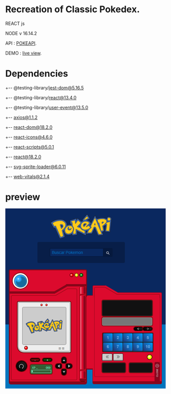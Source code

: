 # Recreation of Classic Pokedex.

REACT js

NODE v 16.14.2

API : [POKEAPI](https://pokeapi.co/).

DEMO : [live view](https://pokedex-rose-chi.vercel.app/).


# Dependencies

+-- @testing-library/jest-dom@5.16.5

+-- @testing-library/react@13.4.0

+-- @testing-library/user-event@13.5.0

+-- axios@1.1.2

+-- react-dom@18.2.0

+-- react-icons@4.6.0

+-- react-scripts@5.0.1

+-- react@18.2.0

+-- svg-sprite-loader@6.0.11

+-- web-vitals@2.1.4

# preview

![Image text](https://github.com/KceroStudios/Pokedex/blob/POKEDEX-v0.1/public/prev.png)
